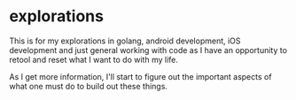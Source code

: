 # explorations
This is for my explorations in golang, android development, iOS development and just general working with code as I have an opportunity to retool and reset what I want to do with my life.

As I get more information, I'll start to figure out the important aspects of what one must do to build out these things.
